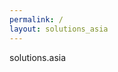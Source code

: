 ```yaml
---
permalink: /
layout: solutions_asia
---
```

<div class="vertical300"></div>
<span style="display: inline-block;" class="landing_title">solutions</span><span class="landing_title">.asia</span>
<div class="vertical300"></div>
